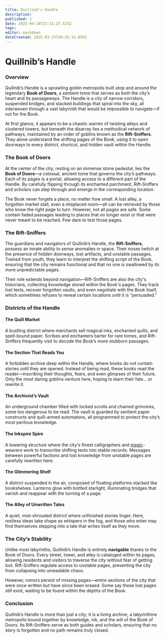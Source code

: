 ```yaml
---
title: Quillnib’s Handle
description: 
published: 1
date: 2025-04-14T21:31:27.525Z
tags: 
editor: markdown
dateCreated: 2025-03-23T20:35:32.856Z
---
```


# Quillnib’s Handle

### Overview
Quillnib’s Handle is a sprawling goblin metropolis built atop and around the legendary **Book of Doors**, a sentient tome that serves as both the city’s heart and its passageways. The Handle is a city of narrow corridors, suspended bridges, and stacked buildings that spiral into the sky, all interwoven through a vast labyrinth that would be impossible to navigate—if not for the Book. 

At first glance, it appears to be a chaotic warren of twisting alleys and clustered towers, but beneath the disarray lies a methodical network of pathways, maintained by an order of goblins known as the **Rift-Sniffers**. They alone understand the shifting pages of the Book, using it to open doorways to every district, shortcut, and hidden vault within the Handle.

### The Book of Doors
At the center of the city, resting on an immense stone pedestal, lies the **Book of Doors**—a colossal, ancient tome that governs the city’s pathways. Each of its pages is a portal, allowing access to a different part of the Handle. By carefully flipping through its enchanted parchment, Rift-Sniffers and scholars can step through and emerge in the corresponding location. 

The Book never forgets a place, no matter how small. A lost alley, a forgotten market stall, even a misplaced room—all can be retrieved by those who know the right page to turn. However, not all pages are safe. Some contain faded passages leading to places that no longer exist or that were never meant to be reached. Few dare to test those pages.

### The Rift-Sniffers
The guardians and navigators of Quillnib’s Handle, the **Rift-Sniffers**, possess an innate ability to sense anomalies in space. Their noses twitch at the presence of hidden doorways, lost artifacts, and unstable passages. Trained from youth, they learn to interpret the shifting script of the Book, ensuring that the city remains functional and that no one is swallowed by its more unpredictable pages.

Their role extends beyond navigation—Rift-Sniffers are also the city's historians, collecting knowledge stored within the Book's pages. They track lost texts, recover forgotten vaults, and even negotiate with the Book itself, which sometimes refuses to reveal certain locations until it is "persuaded."

### Districts of the Handle

#### The Quill Market
A bustling district where merchants sell magical inks, enchanted quills, and spell-bound paper. Scribes and enchanters barter for rare tomes, and Rift-Sniffers frequently visit to decode the Book’s more stubborn passages.

#### The Section That Reads You
A forbidden archive deep within the Handle, where books do not contain stories until they are opened. Instead of being read, these books read the reader—inscribing their thoughts, fears, and even glimpses of their future. Only the most daring goblins venture here, hoping to learn their fate… or rewrite it.

#### The Archivist’s Vault
An underground chamber filled with locked scrolls and chained grimoires, some too dangerous to be read. The vault is guarded by sentient paper constructs and quill-armed automatons, all programmed to protect the city’s most perilous knowledge.

#### The Inkspire Spire
A towering structure where the city's finest calligraphers and [magic](/structure/mechanic/magic.md)-weavers work to transcribe shifting texts into stable records. Messages between powerful factions and lost knowledge from unstable pages are carefully rewritten here.

#### The Glimmering Shelf
A district suspended in the air, composed of floating platforms stacked like bookshelves. Lanterns glow with bottled starlight, illuminating bridges that vanish and reappear with the turning of a page.

#### The Alley of Unwritten Tales
A quiet, mist-shrouded district where unfinished stories linger. Here, restless ideas take shape as whispers in the fog, and those who enter may find themselves stepping into a tale that writes itself as they move.

### The City’s Stability
Unlike most labyrinths, Quillnib’s Handle is entirely **navigable** thanks to the Book of Doors. Every street, tower, and alley is cataloged within its pages, allowing residents and visitors to traverse the city without fear of getting lost. Rift-Sniffers regulate access to unstable pages, preventing the city from collapsing into unreadable chaos. 

However, rumors persist of missing pages—entire sections of the city that were once written but have since been erased. Some say these lost pages still exist, waiting to be found within the depths of the Book.

### Conclusion
Quillnib’s Handle is more than just a city; it is a living archive, a labyrinthine metropolis bound together by knowledge, ink, and the will of the Book of Doors. Its Rift-Sniffers serve as both guides and scholars, ensuring that no story is forgotten and no path remains truly closed.
